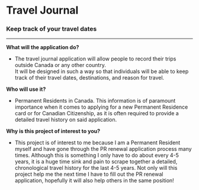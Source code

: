 # Travel Journal

### Keep track of your travel dates

---


**What will the application do?**

- The travel journal application will allow people to record their trips outside Canada or any other country.  
It will be designed in such a way so that individuals will be able to keep track of their travel dates, destinations, and reason for travel. 

**Who will use it?**

- Permanent Residents in Canada. This information is of paramount importance when it comes to applying for a new Permanent Residence card or for Canadian Citizenship, as it is often required to provide a detailed travel history on said application.

**Why is this project of interest to you?**

- This project is of interest to me because I am a Permanent Resident myself and have
gone through the PR renewal application process many times. Although this is something I only have to
do about every 4-5 years, it is a huge time sink and pain to scrape together a detailed, chronological 
travel history for the last 4-5 years. Not only will this project help me the next time I have
to fill out the PR renewal application, hopefully it will also help others in the same position!


